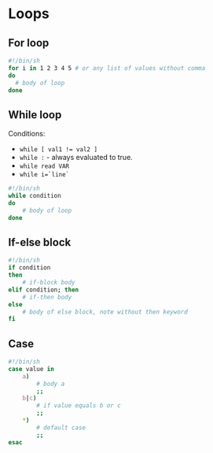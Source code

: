 # Loops

## For loop

```bash
#!/bin/sh
for i in 1 2 3 4 5 # or any list of values without comma
do
  # body of loop
done
```

## While loop

Conditions:

-   `while [ val1 != val2 ]`
-   `while :` - always evaluated to true.
-   `while read VAR`
-   `` while i=`line` ``

```bash
#!/bin/sh
while condition
do
    # body of loop
done
```

## If-else block

```bash
#!/bin/sh
if condition
then
    # if-block body
elif condition; then
    # if-then body
else
    # body of else block, note without then keyword
fi
```

## Case

```bash
#!/bin/sh
case value in
    a)
        # body a
        ;;
    b|c)
        # if value equals b or c
        ;;
    *)
        # default case
        ;;
esac
```
